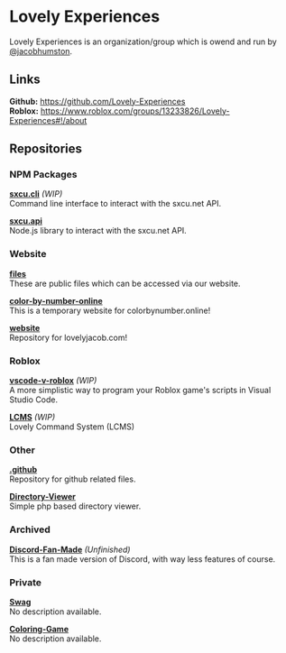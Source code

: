 # Lovely Experiences
Lovely Experiences is an organization/group which is owend and run by [@jacobhumston](https://github.com/jacobhumston).

## Links
**Github:** https://github.com/Lovely-Experiences
<br>
**Roblox:** https://www.roblox.com/groups/13233826/Lovely-Experiences#!/about

## Repositories

### NPM Packages

**[sxcu.cli](https://github.com/Lovely-Experiences/sxcu.cli)** *(WIP)*
<br>
Command line interface to interact with the sxcu.net API. 

**[sxcu.api](https://github.com/Lovely-Experiences/sxcu.api)**
<br>
Node.js library to interact with the sxcu.net API.

### Website

**[files](https://github.com/Lovely-Experiences/files)**
<br>
These are public files which can be accessed via our website. 

**[color-by-number-online](https://github.com/Lovely-Experiences/color-by-number-online)**
<br>
This is a temporary website for colorbynumber.online!

**[website](https://github.com/Lovely-Experiences/website)**
<br>
Repository for lovelyjacob.com!

### Roblox

**[vscode-v-roblox](https://github.com/Lovely-Experiences/vscode-v-roblox)** *(WIP)*
<br>
A more simplistic way to program your Roblox game's scripts in Visual Studio Code. 

**[LCMS](https://github.com/Lovely-Experiences/LCMS)** *(WIP)*
<br>
Lovely Command System (LCMS)

### Other

**[.github](https://github.com/Lovely-Experiences/.github)**
<br>
Repository for github related files.

**[Directory-Viewer](https://github.com/Lovely-Experiences/Directory-Viewer)**
<br>
Simple php based directory viewer.

### Archived

**[Discord-Fan-Made](https://github.com/Lovely-Experiences/Discord-Fan-Made)** *(Unfinished)*
<br>
This is a fan made version of Discord, with way less features of course. 

### Private 

**[Swag](https://github.com/Lovely-Experiences/Swag)**
<br>
No description available.

**[Coloring-Game](https://github.com/Lovely-Experiences/Coloring-Game)**
<br>
No description available.
